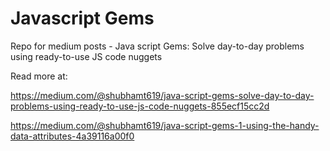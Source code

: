 # Javascript Gems
Repo for medium posts - Java script Gems: Solve day-to-day problems using ready-to-use JS code nuggets

Read more at:

https://medium.com/@shubhamt619/java-script-gems-solve-day-to-day-problems-using-ready-to-use-js-code-nuggets-855ecf15cc2d

https://medium.com/@shubhamt619/java-script-gems-1-using-the-handy-data-attributes-4a39116a00f0
